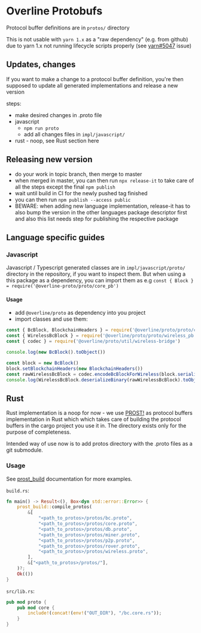 # Overline Protobufs

Protocol buffer definitions are in `protos/` directory

This is not usable with `yarn 1.x` as a "raw dependency" (e.g. from github) due to yarn 1.x not running lifecycle scripts properly (see [yarn#5047](https://github.com/yarnpkg/yarn/issues/5047) issue)

## Updates, changes

If you want to make a change to a protocol buffer definition, you're then supposed to update all generated implementations and release a new version

steps:
- make desired changes in .proto file
- javascript
    - `npm run proto`
    - add all changes files in `impl/javascript/`
- rust - noop, see Rust section here

## Releasing new version

- do your work in topic branch, then merge to master
- when merged in master, you can then run `npx release-it` to take care of all the steps except the final `npm publish`
- wait until build in CI for the newly pushed tag finished
- you can then run `npm publish --access public`
- BEWARE: when adding new language implementation, release-it has to also bump the version in the other languages package descriptor first and also this list needs step for publishing the respective package

## Language specific guides

### Javascript

Javascript / Typescript generated classes are in `impl/javascript/proto/`
directory in the repository, if you want to inspect them. But when using a this
package as a dependency, you can import them as e.g `const { Block } =
require('@overline-proto/proto/core_pb')`

#### Usage

- add `@overline/proto` as dependency into you project
- import classes and use them:

```javascript
const { BcBlock, BlockchainHeaders } = require('@overline/proto/proto/core_pb')
const { WirelessBcBlock } = require('@overline/proto/proto/wireless_pb')
const { codec } = require('@overline/proto/util/wireless-bridge')

console.log(new BcBlock().toObject())

const block = new BcBlock()
block.setBlockchainHeaders(new BlockchainHeaders())
const rawWirelessBcBlock = codec.encodeBcBlockForWireless(block.serializeBinary())
console.log(WirelessBcBlock.deserializeBinary(rawWirelessBcBlock).toObject())
```

## Rust

Rust implementation is a noop for now - we use
[PROST!](https://docs.rs/prost/latest/prost/) as protocol buffers implementation
in Rust which which takes care of building the protocol buffers in the cargo
project you use it in. The directory exists only for the purpose of
completeness.

Intended way of use now is to add protos directory with the .proto files as a git submodule.

### Usage

See [prost_build](https://docs.rs/prost-build/0.9.0/prost_build/) documentation for more examples.

`build.rs`:

```rust
fn main() -> Result<(), Box<dyn std::error::Error>> {
    prost_build::compile_protos(
        &[
            "<path_to_protos>/protos/bc.proto",
            "<path_to_protos>/protos/core.proto",
            "<path_to_protos>/protos/db.proto",
            "<path_to_protos>/protos/miner.proto",
            "<path_to_protos>/protos/p2p.proto",
            "<path_to_protos>/protos/rover.proto",
            "<path_to_protos>/protos/wireless.proto",
        ],
        &["<path_to_protos>/protos/"],
    )?;
    Ok(())
}
```

`src/lib.rs`:

```rust
pub mod proto {
    pub mod core {
        include!(concat!(env!("OUT_DIR"), "/bc.core.rs"));
    }
}
```
